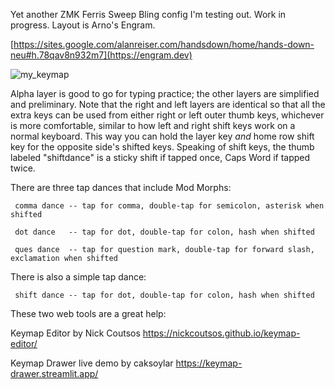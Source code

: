 Yet another ZMK Ferris Sweep Bling config I'm testing out. Work in progress. Layout is Arno's Engram.

[https://sites.google.com/alanreiser.com/handsdown/home/hands-down-neu#h.78qav8n932m7](https://engram.dev)

![my_keymap](https://github.com/user-attachments/assets/622166b9-c68e-4941-8ee9-5145ec03090c)

Alpha layer is good to go for typing practice; the other layers are simplified and preliminary. Note that the right and left layers are identical so that all the extra keys can be used from either right or left outer thumb keys, whichever is more comfortable, similar to how left and right shift keys work on a normal keyboard. This way you can hold the layer key *and* home row shift key for the opposite side's shifted keys. Speaking of shift keys, the thumb labeled "shiftdance" is a sticky shift if tapped once, Caps Word if tapped twice.

There are three tap dances that include Mod Morphs:

     comma dance -- tap for comma, double-tap for semicolon, asterisk when shifted
 
     dot dance   -- tap for dot, double-tap for colon, hash when shifted
 
     ques dance  -- tap for question mark, double-tap for forward slash, exclamation when shifted
     
There is also a simple tap dance:
 
     shift dance -- tap for dot, double-tap for colon, hash when shifted
     
These two web tools are a great help:

Keymap Editor by Nick Coutsos https://nickcoutsos.github.io/keymap-editor/

Keymap Drawer live demo by caksoylar https://keymap-drawer.streamlit.app/
